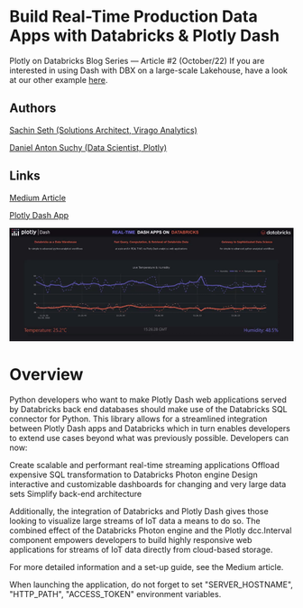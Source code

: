 # Build Real-Time Production Data Apps with Databricks & Plotly Dash

Plotly on Databricks Blog Series — Article #2 (October/22)
If you are interested in using Dash with DBX on a large-scale Lakehouse, have a look at our other example [here](https://github.com/plotly/dash-dbx-sql). 

## Authors 
[Sachin Seth (Solutions Architect, Virago Analytics)](https://www.linkedin.com/in/sachin-seth-8b7b7222b/)

[Daniel Anton Suchy (Data Scientist, Plotly)](https://www.linkedin.com/in/daniel-anton-suchy/)


## Links
[Medium Article](https://plotlygraphs.medium.com/269cb64b7575)

[Plotly Dash App](https://dash-demo.plotly.host/dash-dbx-sql-realtime/)

![](assets/GitHub/sample_gif.gif)

# Overview

Python developers who want to make Plotly Dash web applications served by Databricks back end databases should make use of the Databricks SQL connector for Python. This library allows for a streamlined integration between Plotly Dash apps and Databricks which in turn enables developers to extend use cases beyond what was previously possible. Developers can now:

Create scalable and performant real-time streaming applications
Offload expensive SQL transformation to Databricks Photon engine
Design interactive and customizable dashboards for changing and very large data sets
Simplify back-end architecture

Additionally, the integration of Databricks and Plotly Dash gives those looking to visualize large streams of IoT data a means to do so. The combined effect of the Databricks Photon engine and the Plotly dcc.Interval component empowers developers to build highly responsive web applications for streams of IoT data directly from cloud-based storage. 


For more detailed information and a set-up guide, see the Medium article.

When launching the application, do not forget to set "SERVER_HOSTNAME", "HTTP_PATH", "ACCESS_TOKEN" environment variables.
